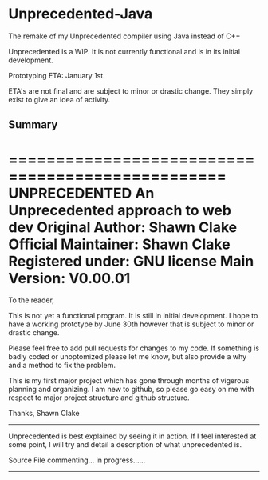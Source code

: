 # Unprecedented-Java
The remake of my Unprecedented compiler using Java instead of C++

Unprecedented is a WIP. It is not currently functional and is in its initial development.

Prototyping ETA: January 1st.

ETA's are not final and are subject to minor or drastic change. They simply exist to give an idea of activity.

## Summary

=================================================
                UNPRECEDENTED
	  An Unprecedented approach to web dev
	      Original Author: Shawn Clake
	    Official Maintainer: Shawn Clake
		  Registered under: GNU license
		     Main Version: V0.00.01
=================================================

To the reader,

This is not yet a functional program. It is still in initial development.
I hope to have a working prototype by June 30th however that is subject
  to minor or drastic change.

Please feel free to add pull requests for changes to my code. If something
  is badly coded or unoptomized please let me know, but also provide a why
  and a method to fix the problem.

This is my first major project which has gone through months of vigerous
  planning and organizing. I am new to github, so please go easy on me
  with respect to major project structure and github structure.

Thanks,
Shawn Clake



 ***
Unprecedented is best explained by seeing it in action. If I feel interested
  at some point, I will try and detail a description of what unprecedented is.

Source File commenting... in progress......
 ***


